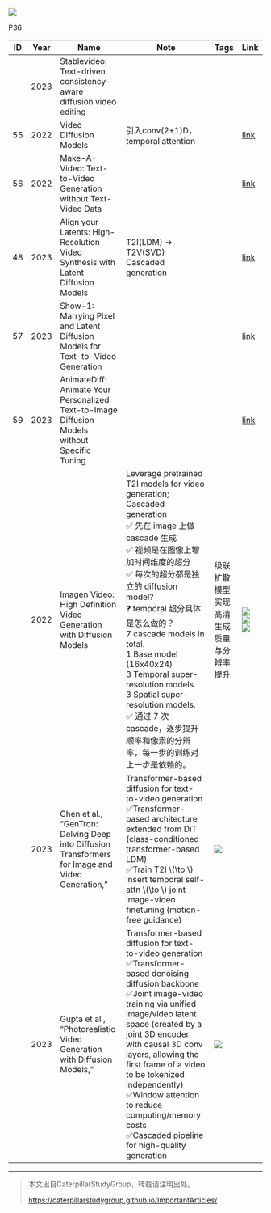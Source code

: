![](../../assets/08-30.png)

P36  

|ID|Year|Name|Note|Tags|Link|
|---|---|---|---|---|---|
||2023|Stablevideo: Text-driven consistency-aware diffusion video editing|
|55|2022|Video Diffusion Models|引入conv(2+1)D，temporal attention||[link](https://caterpillarstudygroup.github.io/ReadPapers/55.html)|
|56|2022|Make-A-Video: Text-to-Video Generation without Text-Video Data|||[link](https://caterpillarstudygroup.github.io/ReadPapers/56.html)|
|48|2023|Align your Latents: High-Resolution Video Synthesis with Latent Diffusion Models|T2I(LDM) -> T2V(SVD)<br>Cascaded generation||[link](https://caterpillarstudygroup.github.io/ReadPapers/48.html)| 
|57|2023|Show-1: Marrying Pixel and Latent Diffusion Models for Text-to-Video Generation|||[link](https://caterpillarstudygroup.github.io/ReadPapers/57.html)| 
|59|2023|AnimateDiff: Animate Your Personalized Text-to-Image Diffusion Models without Specific Tuning|| |[link](https://caterpillarstudygroup.github.io/ReadPapers/59.html)|
||2022|Imagen Video: High Definition Video Generation with Diffusion Models|Leverage pretrained T2I models for video generation; Cascaded generation<br> &#x2705; 先在 image 上做 cascade 生成 <br> &#x2705; 视频是在图像上增加时间维度的超分   <br> &#x2705; 每次的超分都是独立的 diffusion model?   <br> &#x2753; temporal 超分具体是怎么做的？<br> 7 cascade models in total.  <br> 1 Base model (16x40x24) <br> 3 Temporal super-resolution models. <br> 3 Spatial super-resolution models. <br> &#x2705; 通过 7 次 cascade，逐步提升顺率和像素的分辨率，每一步的训练对上一步是依赖的。   |级联扩散模型实现高清生成<br>质量与分辨率提升| ![](../../assets/08-63-1.png) <br> ![](../../assets/08-63-2.png)<br>![](../../assets/D3-52.png)  |
||2023|Chen et al., “GenTron: Delving Deep into Diffusion Transformers for Image and Video Generation,”|Transformer-based diffusion for text-to-video generation<br> &#x2705;Transformer-based architecture extended from DiT (class-conditioned transformer-based LDM) <br> &#x2705;Train T2I \\(\to \\)  insert temporal self-attn \\(\to \\) joint image-video finetuning (motion-free guidance)    |![](../../assets/08-91.png) |
||2023|Gupta et al., “Photorealistic Video Generation with Diffusion Models,”|Transformer-based diffusion for text-to-video generation<br> &#x2705;Transformer-based denoising diffusion backbone<br> &#x2705;Joint image-video training via unified image/video latent space (created by a joint 3D encoder with causal 3D conv layers, allowing the first frame of a video to be tokenized independently)<br> &#x2705;Window attention to reduce computing/memory costs<br> &#x2705;Cascaded pipeline for high-quality generation   | ![](../../assets/08-93.png) |

---------------------------------------
> 本文出自CaterpillarStudyGroup，转载请注明出处。
>
> https://caterpillarstudygroup.github.io/ImportantArticles/
